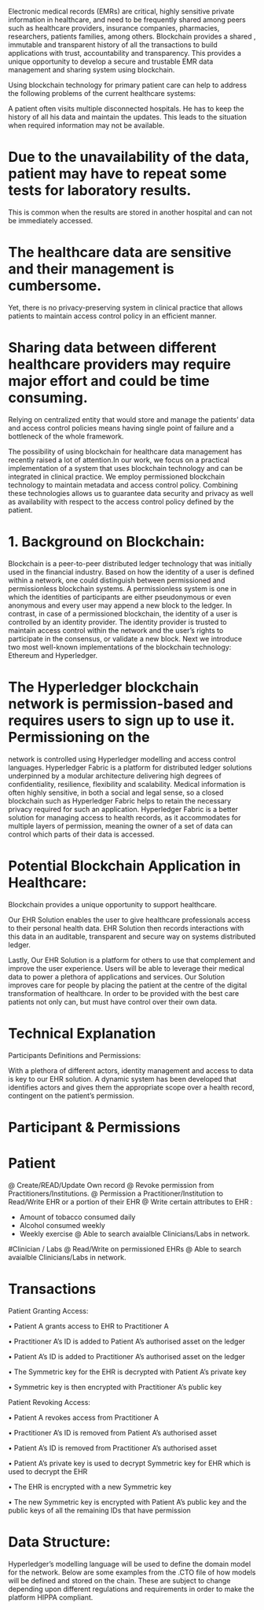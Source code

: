 Electronic medical records (EMRs) are critical, highly sensitive private information in healthcare, and need to be
frequently shared among peers such as healthcare providers, insurance companies, pharmacies, researchers, patients
families, among others. Blockchain provides a shared , immutable and transparent history of all the transactions
to build applications with trust, accountability and transparency. This provides a unique opportunity to develop
a secure and trustable EMR data management and sharing system using blockchain.

Using blockchain technology for primary patient care can help to address the following problems
of the current healthcare systems:

A patient often visits multiple disconnected hospitals. He has to keep the history of all his data and maintain the
updates. This leads to the situation when required information may not be available.

# Due to the unavailability of the data, patient may have to repeat some tests for laboratory results. 
This is common when the results are stored in another hospital and can not be immediately accessed.
# The healthcare data are sensitive and their management is cumbersome. 
Yet, there is no privacy-preserving system in clinical practice that allows patients to maintain access control policy in an efficient manner.
# Sharing data between different healthcare providers may require major effort and could be time consuming.
Relying on centralized entity that would store and manage the patients’ data and access control policies means having
single point of failure and a bottleneck of the whole framework.

The possibility of using blockchain for healthcare data management has recently raised a lot of attention.In our work,
we focus on a practical implementation of a system that uses blockchain technology and can be integrated in clinical
practice. We employ permissioned blockchain technology to maintain metadata and access control policy. Combining these technologies allows us to guarantee data security and
privacy as well as availability with respect to the access control policy defined by the patient.

# 1. Background on Blockchain:
Blockchain is a peer-to-peer distributed ledger technology that was initially used in the financial industry. Based
on how the identity of a user is defined within a network, one could distinguish between permissioned and permissionless
blockchain systems. A permissionless system is one in which the identities of participants are either pseudonymous
or even anonymous and every user may append a new block to the ledger. In contrast, in case of a permissioned blockchain,
the identity of a user is controlled by an identity provider. The identity provider is trusted to maintain access
control within the network and the user’s rights to participate in the consensus, or validate a new block. Next we
introduce two most well-known implementations of the blockchain technology: Ethereum and Hyperledger.

# The Hyperledger blockchain network is permission-based and requires users to sign up to use it. Permissioning on the
network is controlled using Hyperledger modelling and access control languages. Hyperledger Fabric is a platform
for distributed ledger solutions underpinned by a modular architecture delivering high degrees of confidentiality,
resilience, flexibility and scalability. Medical information is often highly sensitive, in both a social and legal
sense, so a closed blockchain such as Hyperledger Fabric helps to retain the necessary privacy required for such
an application. Hyperledger Fabric is a better solution for managing access to health records, as it accommodates
for multiple layers of permission, meaning the owner of a set of data can control which parts of their data is accessed.

# Potential Blockchain Application in Healthcare:
Blockchain provides a unique opportunity to support healthcare.

Our EHR Solution enables the user to give healthcare professionals access to their personal health data. EHR Solution
then records interactions with this data in an auditable, transparent and secure way on systems distributed ledger.

Lastly, Our EHR Solution is a platform for others to use that complement and improve the user experience. Users will
be able to leverage their medical data to power a plethora of applications and services. Our Solution improves care
for people by placing the patient at the centre of the digital transformation of healthcare. In order to be provided
with the best care patients not only can, but must have control over their own data.

# Technical Explanation
Participants Definitions and Permissions:

With a plethora of different actors, identity management and access to data is key to our EHR solution. A dynamic system
has been developed that identifies actors and gives them the appropriate scope over a health record, contingent on
the patient’s permission.

# Participant & Permissions

# Patient
@ Create/READ/Update Own record
@ Revoke permission from Practitioners/Institutions.
@ Permission a Practitioner/Institution to Read/Write EHR or a portion of their EHR
@ Write certain attributes to EHR :
- Amount of tobacco consumed daily
- Alcohol consumed weekly
- Weekly exercise
@ Able to search avaialble Clinicians/Labs in network.

#Clinician / Labs
@ Read/Write on permissioned EHRs
@ Able to search avaialble Clinicians/Labs in network.

# Transactions
Patient Granting Access:

• Patient A grants access to EHR to Practitioner A</p>
• Practitioner A’s ID is added to Patient A’s authorised asset on the ledger</p>
• Patient A’s ID is added to Practitioner A’s authorised asset on the ledger</p>
• The Symmetric key for the EHR is decrypted with Patient A’s private key</p>
• Symmetric key is then encrypted with Practitioner A’s public key </p>

Patient Revoking Access:

• Patient A revokes access from Practitioner A</p>
• Practitioner A’s ID is removed from Patient A’s authorised asset</p>
• Patient A’s ID is removed from Practitioner A’s authorised asset</p>
• Patient A’s private key is used to decrypt Symmetric key for EHR which is used to decrypt the EHR</p>
• The EHR is encrypted with a new Symmetric key</p>
• The new Symmetric key is encrypted with Patient A’s public key and the public keys of all the remaining IDs that
have permission


# Data Structure:

Hyperledger’s modelling language will be used to define the domain model for the network. Below are some examples
from the .CTO file of how models will be defined and stored on the chain. These are subject to change depending
upon different regulations and requirements in order to make the platform HIPPA compliant.
